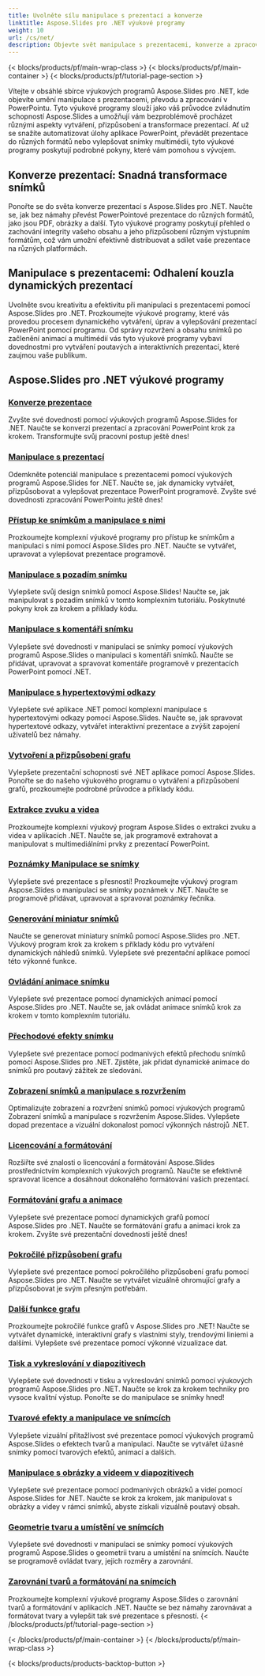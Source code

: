 ```yaml
---
title: Uvolněte sílu manipulace s prezentací a konverze
linktitle: Aspose.Slides pro .NET výukové programy
weight: 10
url: /cs/net/
description: Objevte svět manipulace s prezentacemi, konverze a zpracování PowerPoint pomocí výukových programů Aspose.Slides for .NET. Naučte se vytvářet, převádět a vylepšovat prezentace pro působivé výsledky.
---
```


{< blocks/products/pf/main-wrap-class >}
{< blocks/products/pf/main-container >}
{< blocks/products/pf/tutorial-page-section >}

Vítejte v obsáhlé sbírce výukových programů Aspose.Slides pro .NET, kde objevíte umění manipulace s prezentacemi, převodu a zpracování v PowerPointu. Tyto výukové programy slouží jako váš průvodce zvládnutím schopností Aspose.Slides a umožňují vám bezproblémově procházet různými aspekty vytváření, přizpůsobení a transformace prezentací. Ať už se snažíte automatizovat úlohy aplikace PowerPoint, převádět prezentace do různých formátů nebo vylepšovat snímky multimédii, tyto výukové programy poskytují podrobné pokyny, které vám pomohou s vývojem.

## Konverze prezentací: Snadná transformace snímků
Ponořte se do světa konverze prezentací s Aspose.Slides pro .NET. Naučte se, jak bez námahy převést PowerPointové prezentace do různých formátů, jako jsou PDF, obrázky a další. Tyto výukové programy poskytují přehled o zachování integrity vašeho obsahu a jeho přizpůsobení různým výstupním formátům, což vám umožní efektivně distribuovat a sdílet vaše prezentace na různých platformách.

## Manipulace s prezentacemi: Odhalení kouzla dynamických prezentací
Uvolněte svou kreativitu a efektivitu při manipulaci s prezentacemi pomocí Aspose.Slides pro .NET. Prozkoumejte výukové programy, které vás provedou procesem dynamického vytváření, úprav a vylepšování prezentací PowerPoint pomocí programu. Od správy rozvržení a obsahu snímků po začlenění animací a multimédií vás tyto výukové programy vybaví dovednostmi pro vytváření poutavých a interaktivních prezentací, které zaujmou vaše publikum.

## Aspose.Slides pro .NET výukové programy
### [Konverze prezentace](./presentation-conversion/)
Zvyšte své dovednosti pomocí výukových programů Aspose.Slides for .NET. Naučte se konverzi prezentací a zpracování PowerPoint krok za krokem. Transformujte svůj pracovní postup ještě dnes!
### [Manipulace s prezentací](./presentation-manipulation/)
Odemkněte potenciál manipulace s prezentacemi pomocí výukových programů Aspose.Slides for .NET. Naučte se, jak dynamicky vytvářet, přizpůsobovat a vylepšovat prezentace PowerPoint programově. Zvyšte své dovednosti zpracování PowerPointu ještě dnes!
### [Přístup ke snímkům a manipulace s nimi](./slide-access-and-manipulation/)
Prozkoumejte komplexní výukové programy pro přístup ke snímkům a manipulaci s nimi pomocí Aspose.Slides pro .NET. Naučte se vytvářet, upravovat a vylepšovat prezentace programově. 
### [Manipulace s pozadím snímku](./slide-background-manipulation/)
Vylepšete svůj design snímků pomocí Aspose.Slides! Naučte se, jak manipulovat s pozadím snímků v tomto komplexním tutoriálu. Poskytnuté pokyny krok za krokem a příklady kódu.
### [Manipulace s komentáři snímku](./slide-comments-manipulation/)
Vylepšete své dovednosti v manipulaci se snímky pomocí výukových programů Aspose.Slides o manipulaci s komentáři snímků. Naučte se přidávat, upravovat a spravovat komentáře programově v prezentacích PowerPoint pomocí .NET.
### [Manipulace s hypertextovými odkazy](./hyperlink-manipulation/)
Vylepšete své aplikace .NET pomocí komplexní manipulace s hypertextovými odkazy pomocí Aspose.Slides. Naučte se, jak spravovat hypertextové odkazy, vytvářet interaktivní prezentace a zvýšit zapojení uživatelů bez námahy.
### [Vytvoření a přizpůsobení grafu](./chart-creation-and-customization/)
Vylepšete prezentační schopnosti své .NET aplikace pomocí Aspose.Slides. Ponořte se do našeho výukového programu o vytváření a přizpůsobení grafů, prozkoumejte podrobné průvodce a příklady kódu.
### [Extrakce zvuku a videa](./audio-and-video-extraction/)
Prozkoumejte komplexní výukový program Aspose.Slides o extrakci zvuku a videa v aplikacích .NET. Naučte se, jak programově extrahovat a manipulovat s multimediálními prvky z prezentací PowerPoint.
### [Poznámky Manipulace se snímky](./notes-slide-manipulation/)
Vylepšete své prezentace s přesností! Prozkoumejte výukový program Aspose.Slides o manipulaci se snímky poznámek v .NET. Naučte se programově přidávat, upravovat a spravovat poznámky řečníka.
### [Generování miniatur snímků](./slide-thumbnail-generation/)
Naučte se generovat miniatury snímků pomocí Aspose.Slides pro .NET. Výukový program krok za krokem s příklady kódu pro vytváření dynamických náhledů snímků. Vylepšete své prezentační aplikace pomocí této výkonné funkce.
### [Ovládání animace snímku](./slide-animation-control/)
Vylepšete své prezentace pomocí dynamických animací pomocí Aspose.Slides pro .NET. Naučte se, jak ovládat animace snímků krok za krokem v tomto komplexním tutoriálu.
### [Přechodové efekty snímku](./slide-transition-effects/)
Vylepšete své prezentace pomocí podmanivých efektů přechodu snímků pomocí Aspose.Slides pro .NET. Zjistěte, jak přidat dynamické animace do snímků pro poutavý zážitek ze sledování.
### [Zobrazení snímků a manipulace s rozvržením](./slide-view-and-layout-manipulation/)
Optimalizujte zobrazení a rozvržení snímků pomocí výukových programů Zobrazení snímků a manipulace s rozvržením Aspose.Slides. Vylepšete dopad prezentace a vizuální dokonalost pomocí výkonných nástrojů .NET.
### [Licencování a formátování](./licensing-and-formatting/)
Rozšiřte své znalosti o licencování a formátování Aspose.Slides prostřednictvím komplexních výukových programů. Naučte se efektivně spravovat licence a dosáhnout dokonalého formátování vašich prezentací.
### [Formátování grafu a animace](./chart-formatting-and-animation/)
Vylepšete své prezentace pomocí dynamických grafů pomocí Aspose.Slides pro .NET. Naučte se formátování grafu a animaci krok za krokem. Zvyšte své prezentační dovednosti ještě dnes!
### [Pokročilé přizpůsobení grafu](./advanced-chart-customization/)
Vylepšete své prezentace pomocí pokročilého přizpůsobení grafu pomocí Aspose.Slides pro .NET. Naučte se vytvářet vizuálně ohromující grafy a přizpůsobovat je svým přesným potřebám.
### [Další funkce grafu](./additional-chart-features/)
Prozkoumejte pokročilé funkce grafů v Aspose.Slides pro .NET! Naučte se vytvářet dynamické, interaktivní grafy s vlastními styly, trendovými liniemi a dalšími. Vylepšete své prezentace pomocí výkonné vizualizace dat.
### [Tisk a vykreslování v diapozitivech](./printing-and-rendering-in-slides/)
Vylepšete své dovednosti v tisku a vykreslování snímků pomocí výukových programů Aspose.Slides pro .NET. Naučte se krok za krokem techniky pro vysoce kvalitní výstup. Ponořte se do manipulace se snímky hned!
### [Tvarové efekty a manipulace ve snímcích](./shape-effects-and-manipulation-in-slides/)
Vylepšete vizuální přitažlivost své prezentace pomocí výukových programů Aspose.Slides o efektech tvarů a manipulaci. Naučte se vytvářet úžasné snímky pomocí tvarových efektů, animací a dalších.
### [Manipulace s obrázky a videem v diapozitivech](./image-and-video-manipulation-in-slides/)
Vylepšete své prezentace pomocí podmanivých obrázků a videí pomocí Aspose.Slides for .NET. Naučte se krok za krokem, jak manipulovat s obrázky a videy v rámci snímků, abyste získali vizuálně poutavý obsah.
### [Geometrie tvaru a umístění ve snímcích](./shape-geometry-and-positioning-in-slides/)
Vylepšete své dovednosti v manipulaci se snímky pomocí výukových programů Aspose.Slides o geometrii tvaru a umístění na snímcích. Naučte se programově ovládat tvary, jejich rozměry a zarovnání.
### [Zarovnání tvarů a formátování na snímcích](./shape-alignment-and-formatting-in-slides/)
Prozkoumejte komplexní výukové programy Aspose.Slides o zarovnání tvarů a formátování v aplikacích .NET. Naučte se bez námahy zarovnávat a formátovat tvary a vylepšit tak své prezentace s přesností. 
{< /blocks/products/pf/tutorial-page-section >}

{< /blocks/products/pf/main-container >}
{< /blocks/products/pf/main-wrap-class >}

{< blocks/products/products-backtop-button >}
